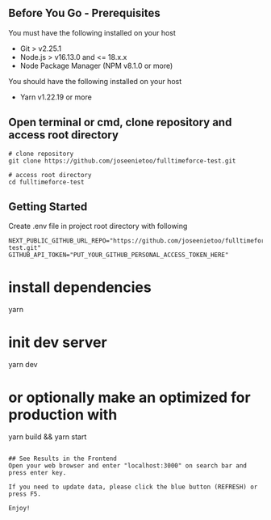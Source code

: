 ## Before You Go - Prerequisites
You must have the following installed on your host
* Git > v2.25.1
* Node.js > v16.13.0 and <= 18.x.x
* Node Package Manager (NPM v8.1.0 or more)

You should have the following installed on your host
* Yarn v1.22.19 or more

## Open terminal or cmd, clone repository and access root directory
```
# clone repository
git clone https://github.com/joseenietoo/fulltimeforce-test.git

# access root directory
cd fulltimeforce-test
```

## Getting Started

Create .env file in project root directory with following
```
NEXT_PUBLIC_GITHUB_URL_REPO="https://github.com/joseenietoo/fulltimeforce-test.git"
GITHUB_API_TOKEN="PUT_YOUR_GITHUB_PERSONAL_ACCESS_TOKEN_HERE"
```

# install dependencies
yarn

# init dev server
yarn dev

# or optionally make an optimized for production with
yarn build && yarn start

```

## See Results in the Frontend
Open your web browser and enter "localhost:3000" on search bar and press enter key. 

If you need to update data, please click the blue button (REFRESH) or press F5.

Enjoy!

